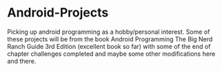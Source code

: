 # Android-Projects
Picking up android programming as a hobby/personal interest. Some of these projects will be from the book Android Programming The Big Nerd Ranch Guide 3rd Edition (excellent book so far) with some of the end of chapter challenges completed and maybe some other modifications here and there. 
